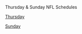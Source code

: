 Thursday & Sunday NFL Schedules


[Thursday](/Dave-s-blog/tnf.html)


[Sunday](/Dave-s-blog/snf.html)
